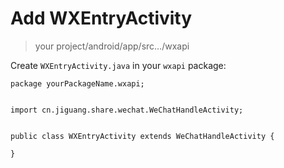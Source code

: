 # Add WXEntryActivity

>your project/android/app/src…/wxapi

Create `WXEntryActivity.java` in your `wxapi` package:

```
package yourPackageName.wxapi;


import cn.jiguang.share.wechat.WeChatHandleActivity;


public class WXEntryActivity extends WeChatHandleActivity {

}

```

